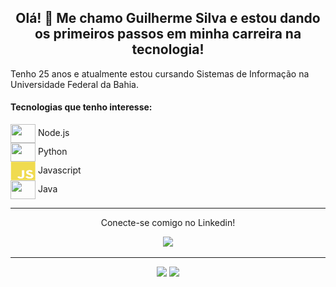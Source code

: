 <h2 align="center"> Olá! 👋 Me chamo Guilherme Silva e estou dando os primeiros passos em minha carreira na tecnologia! </h2>
<p align="left">
  Tenho 25 anos e atualmente estou cursando Sistemas de Informação na Universidade Federal da Bahia.
</p>

<h4>Tecnologias que tenho interesse:</h4>

<div>
    <div>
      <img align="center" height="30" width="40" src="https://cdn.jsdelivr.net/gh/devicons/devicon/icons/nodejs/nodejs-plain.svg">
      <span>Node.js</span>
    </div>
    <div>
      <img align="center" height="30" width="40" src="https://cdn.jsdelivr.net/gh/devicons/devicon/icons/python/python-original.svg" />
      <span>Python</span>
    </div>
    <div>
      <img align="center" height="30" width="40" src="https://raw.githubusercontent.com/devicons/devicon/master/icons/javascript/javascript-plain.svg">
      <span>Javascript</span>
    </div>
    <div>
      <img align="center" height="30" width="40" src="https://cdn.jsdelivr.net/gh/devicons/devicon/icons/java/java-original-wordmark.svg" />
      <span>Java</span>
    </div>
</div>
  
<hr>
<div align="center"> 
    <p>Conecte-se comigo no Linkedin!</p>
    <a href="https://www.linkedin.com/in/guilherme-s-silva22/" target="_blank" style='align:center'><img height="40" src="https://img.shields.io/badge/-LinkedIn-%230077B5?style=for-the-badge&logo=linkedin&logoColor=white" target="_blank"></a> 
</div>
<hr>
 
<div align="center">
   <img height="130em" src="https://github-readme-stats.vercel.app/api?username=guilherme-s-silva&theme=chartreuse-dark&show_icons=true&include_all_commits=true"/>
   <img height="130em" src="https://github-readme-stats.vercel.app/api/top-langs/?username=guilherme-s-silva&layout=compact&langs_count=7&theme=chartreuse-dark"/>
</div>


